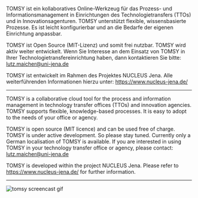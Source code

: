 TOMSY ist ein kollaboratives Online-Werkzeug für das Prozess- und Informationsmanagement in Einrichtungen des Technologietransfers (TTOs) und in Innovationsagenturen. TOMSY unterstützt flexible, wissensbasierte Prozesse. Es ist leicht konfigurierbar und an die Bedarfe der eigenen Einrichtung anpassbar. 

TOMSY ist Open Source (MIT-Lizenz) und somit frei nutzbar. TOMSY wird aktiv weiter entwickelt. Wenn Sie Interesse an dem Einsatz von TOMSY in Ihrer Technologietransfereinrichtung haben, dann kontaktieren Sie bitte: lutz.maicher@uni-jena.de

TOMSY ist entwickelt im Rahmen des Projektes NUCLEUS Jena. Alle weiterführenden Informationen hierzu unter: https://www.nucleus-jena.de/

---

TOMSY is a collaborative cloud tool for the  process and information management in technology transfer offices (TTOs) and innovation agencies. TOMSY supports flexible, knowledge-based processes. It is easy to adopt to the needs of your office or agency. 

TOMSY is open source (MIT licence) and can be used free of charge. TOMSY is under active development. So please stay tuned. Currently only a German localisation of TOMSY is available. If you are interested in using TOMSY in your technology transfer office or agency, please contact: lutz.maicher@uni-jena.de   

TOMSY is developed within the project NUCLEUS Jena. Please refer to https://www.nucleus-jena.de/ for further information.

---

![tomsy screencast gif](https://github.com/Nucleus-Jena/tomsy/releases/download/v0.6/tomsy-v0.6-tour.gif)
